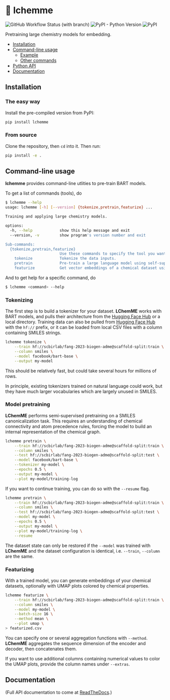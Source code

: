 # 🚄 lchemme

![GitHub Workflow Status (with branch)](https://img.shields.io/github/actions/workflow/status/scbirlab/lchemme/python-publish.yml)
![PyPI - Python Version](https://img.shields.io/pypi/pyversions/lchemme)
![PyPI](https://img.shields.io/pypi/v/lchemme)

Pretraining large chemistry models for embedding.

- [Installation](#installation)
- [Command-line usage](#command-line-usage)
    - [Example](#example)
    - [Other commands](#other-commands)
- [Python API](#python-api)
- [Documentation](#documentation)

## Installation

### The easy way

Install the pre-compiled version from PyPI:

```bash
pip install lchemme
```

### From source

Clone the repository, then `cd` into it. Then run:

```bash
pip install -e .
```

## Command-line usage

**lchemme**  provides command-line utlities to pre-train BART models.

To get a list of commands (tools), do

```bash
$ lchemme --help
usage: lchemme [-h] [--version] {tokenize,pretrain,featurize} ...

Training and applying large chemistry models.

options:
  -h, --help            show this help message and exit
  --version, -v         show program's version number and exit

Sub-commands:
  {tokenize,pretrain,featurize}
                        Use these commands to specify the tool you want to use.
    tokenize            Tokenize the data inputs.
    pretrain            Pre-train a large language model using self-supervised learning.
    featurize           Get vector embeddings of a chemical dataset using a pre-trained large language model.
```

And to get help for a specific command, do

```bash
$ lchemme <command> --help
```

### Tokenizing

The first step is to build a tokenizer for your dataset. **LChemME** works with BART models,
and pulls their architecture from the [Hugging Face Hub](https://huggingface.co/models) or 
a local directory. Training data can also be pulled from [Hugging Face Hub](https://huggingface.co/datasets)
with the `hf://` prefix, or it can be loaded from local CSV files with a column containing
SMILES strings.

```bash
lchemme tokenize \
    --train hf://scbirlab/fang-2023-biogen-adme@scaffold-split:train \
    --column smiles \
    --model facebook/bart-base \
    --output my-model
```

This should be relatively fast, but could take several hours for millions of rows.

In principle, existing tokenizers trained on natural language could work, but they have
much larger vocabularies which are largely unused in SMILES.

### Model pretraining

**LChemME** performs semi-supervised pretraining on a SMILES canonicalization task.
This requires an understanding of chemical connectivity and atom precedence rules,
forcing the model to build an internal representation of the chemical graph.

```bash
lchemme pretrain \
    --train hf://scbirlab/fang-2023-biogen-adme@scaffold-split:train \
    --column smiles \
    --test hf://scbirlab/fang-2023-biogen-adme@scaffold-split:test \
    --model facebook/bart-base \
    --tokenizer my-model \
    --epochs 0.5 \
    --output my-model \
    --plot my-model/training-log
```

If you want to continue training, you can do so with the `--resume` flag.

```bash
lchemme pretrain \
    --train hf://scbirlab/fang-2023-biogen-adme@scaffold-split:train \
    --column smiles \
    --test hf://scbirlab/fang-2023-biogen-adme@scaffold-split:test \
    --model my-model \
    --epochs 0.5 \
    --output my-model \
    --plot my-model/training-log \
    --resume
```

The dataset state can only be restored if the `--model` was trained with **LChemME**
and the dataset configuration is identical, i.e. `--train`, `--column` are the same.

### Featurizing

With a trained model, you can generate embeddings of your chemical datasets,
optionally with UMAP plots colored by chemical properties.

```bash
lchemme featurize \
    --train hf://scbirlab/fang-2023-biogen-adme@scaffold-split:train \
    --column smiles \
    --model my-model \
    --batch-size 16 \
    --method mean \
    --plot umap \
> featurized.csv
```

You can specify one or several aggregation functions with `--method`. **LChemME**
aggregates the sequence dimension of the encoder and decoder, then concatenates
them.

If you want to use additional columns containing numerical values to color the UMAP 
plots, provide the column names under `--extras`.

## Documentation

(Full API documentation to come at [ReadTheDocs](https://lchemme.readthedocs.org).)